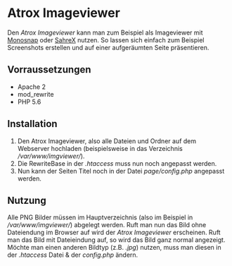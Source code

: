 Atrox Imageviewer
=================

Den *Atrox Imageviewer* kann man zum Beispiel als Imageviewer mit [Monosnap](https://www.monosnap.com/) oder [SahreX](https://getsharex.com/) nutzen. So lassen sich einfach zum Beispiel Screenshots erstellen und auf einer aufgeräumten Seite präsentieren.

## Vorraussetzungen ##
* Apache 2
* mod_rewrite
* PHP 5.6

## Installation ##
1. Den Atrox Imageviewer, also alle Dateien und Ordner auf dem Webserver hochladen (beispielsweise in das Verzeichnis */var/www/imgviewer/*).
2. Die RewriteBase in der *.htaccess* muss nun noch angepasst werden.
3. Nun kann der Seiten Titel noch in der Datei *page/config.php* angepasst werden.

## Nutzung ##
Alle PNG Bilder müssen im Hauptverzeichnis (also im Beispiel in */var/www/imgviewer/*) abgelegt werden. Ruft man nun das Bild ohne Dateiendung im Browser auf wird der *Atrox Imageviewer* erscheinen. Ruft man das Bild mit Dateieindung auf, so wird das Bild ganz normal angezeigt. Möchte man einen anderen Bildtyp (z.B. *.jpg*) nutzen, muss man diesen in der *.htaccess* Datei & der *config.php* ändern.

